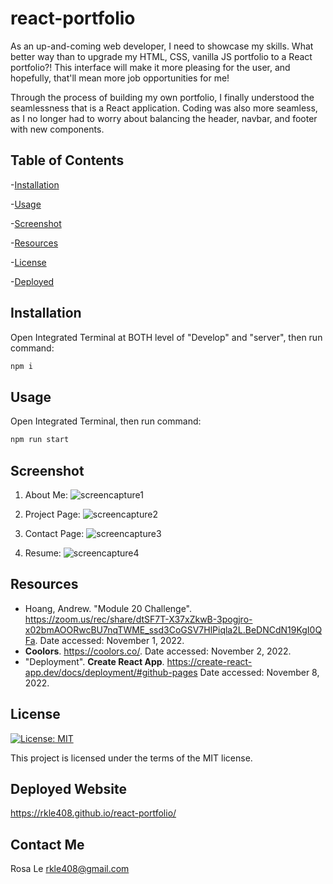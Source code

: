 # react-portfolio

As an up-and-coming web developer, I need to showcase my skills. What better way than to upgrade my HTML, CSS, vanilla JS portfolio to a React portfolio?! This interface will make it more pleasing for the user, and hopefully, that'll mean more job opportunities for me!

Through the process of building my own portfolio, I finally understood the seamlessness that is a React application. Coding was also more seamless, as I no longer had to worry about balancing the header, navbar, and footer with new components.

## Table of Contents

-[Installation](#installation)

-[Usage](#usage)

-[Screenshot](#screenshot)

-[Resources](#resources)

-[License](#license)

-[Deployed](#deployed-website)



## Installation

Open Integrated Terminal at BOTH level of "Develop" and "server", then run command:

```sh
npm i
```

## Usage

Open Integrated Terminal, then run command:
```sh
npm run start
```

## Screenshot

1) About Me:
![screencapture1](https://user-images.githubusercontent.com/108099192/200945610-5e5a2159-cbbd-41b6-af89-523da9a9ed6e.png)

2) Project Page:
![screencapture2](https://user-images.githubusercontent.com/108099192/200945616-26a17b5f-c721-4460-bb99-8a980aea7d1f.png)

3) Contact Page:
![screencapture3](https://user-images.githubusercontent.com/108099192/200945615-b7a459d5-d279-4d5f-8559-978c2be325f4.png)

4) Resume:
![screencapture4](https://user-images.githubusercontent.com/108099192/200945613-d0879652-36a1-4527-862b-6cbbf83a1205.png)


## Resources

- Hoang, Andrew. "Module 20 Challenge". <https://zoom.us/rec/share/dtSF7T-X37xZkwB-3pogjro-x02bmAOORwcBU7nqTWME_ssd3CoGSV7HlPiqla2L.BeDNCdN19KgI0QFa>. Date accessed: November 1, 2022.
- <b>Coolors</b>. <https://coolors.co/>. Date accessed: November 2, 2022.
- "Deployment". <b>Create React App</b>. <https://create-react-app.dev/docs/deployment/#github-pages> Date accessed: November 8, 2022.

## License

[![License: MIT](https://img.shields.io/badge/License-MIT-yellow.svg)](https://opensource.org/licenses/MIT)

This project is licensed under the terms of the MIT license.

## Deployed Website

<https://rkle408.github.io/react-portfolio/>

## Contact Me

Rosa Le
<rkle408@gmail.com>